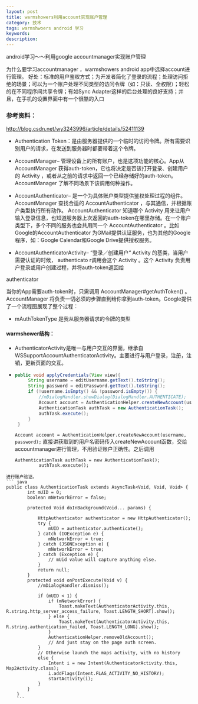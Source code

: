```yaml
---
layout: post
title: warmshowers利用account实现账户管理
category: 技术
tags: warmshwoers android 学习
keywords: 
description: 
---
```


android学习～～利用google accountmanager实现账户管理

为什么要学习accountmanager ，warmshowers android app中选择account进行管理。
好处：标准的用户鉴权方式；为开发者简化了登录的流程；处理访问拒绝的场景；可以为一个账户处理不同类型的访问令牌（如：只读、全权限）；轻松的在不同程序间共享令牌；有如Sync Adapter这样的后台处理的良好支持；并且，在手机的设置界面中有一个很酷的入口

### 参考资料： 
http://blog.csdn.net/wy3243996/article/details/52411139

* Authentication Token：是由服务器提供的一个临时的访问令牌。所有需要识别用户的请求，在发送到服务器时都要带着这个令牌。

* AccountManager– 管理设备上的所有账户，也是这项功能的核心。App从 AccountManager 获得auth-token，它也将决定是否该打开登录、创建用户的 Activity ，或者从之前的请求中返回一个已经存储好的auth-token。 AccountManager 了解不同场景下该调用何种操作。

- AccountAuthenticator– 是一个为具体账户类型提供鉴权处理过程的组件。 AccountManager 查找合适的 AccountAuthenticator ，与其通信，并根据账户类型执行所有动作。 AccountAuthenticator 知道哪个 Activity 用来让用户输入登录信息，也知道服务器上次返回的auth-token在哪里存储。在一个账户类型下，多个不同的服务也会共用同一个 AccountAuthenticator 。比如Google的AccountAuthenticator 为GMail提供认证服务，也为其他的Google程序，如：Google Calendar和Google Drive提供授权服务。

- AccountAuthenticatorActivity– “登录／创建用户“ Activity 的基类，当用户需要认证的时候， authenticato r调用会这个 Activity 。这个 Activity 负责用户登录或用户创建过程，并将auth-token返回给

authenticator


当你的App需要auth-token时，只需调用 AccountManager#getAuthToken() 。 AccountManager 将负责一切必须的步骤直到给你拿到auth-token。Google提供了一个流程图展现了整个过程：

- mAuthTokenType 是我从服务器请求的令牌的类型

#### warmshower结构：
- AuthenticatorActivity是唯一与用户交互的界面，继承自WSSupportAccountAuthenticatorActivity。主要进行与用户登录，注册，注销，更新页面的交互。 
 - ``` java
   public void applyCredentials(View view){
        String username = editUsername.getText().toString();
        String password = editPassword.getText().toString();
        if (!username.isEmpty() && !password.isEmpty()) {
            //mDialogHandler.showDialog(DialogHandler.AUTHENTICATE);
            Account account = AuthenticationHelper.createNewAccount(username, password);
            AuthenticationTask authTask = new AuthenticationTask();
            authTask.execute();
        }
    }
   ```
   ```Account account = AuthenticationHelper.createNewAccount(username, password);```
   直接讲获取到的用户名密码传入createNewAccount函数，交给accountmanager进行管理，不用验证账户正确性。之后调用
   ```
   AuthenticationTask authTask = new AuthenticationTask();
            authTask.execute();
```
进行账户验证。
``` java
public class AuthenticationTask extends AsyncTask<Void, Void, Void> {
        int mUID = 0;
        boolean mNetworkError = false;

        protected Void doInBackground(Void... params) {

            HttpAuthenticator authenticator = new HttpAuthenticator();
            try {
                mUID = authenticator.authenticate();
            } catch (IOException e) {
                mNetworkError = true;
            } catch (JSONException e) {
                mNetworkError = true;
            } catch (Exception e) {
                // mUid value will capture anything else.
            }
            return null;
        }
        protected void onPostExecute(Void v) {
            //mDialogHandler.dismiss();

            if (mUID < 1) {
                if (mNetworkError) {
                    Toast.makeText(AuthenticatorActivity.this, R.string.http_server_access_failure, Toast.LENGTH_SHORT).show();
                } else {
                    Toast.makeText(AuthenticatorActivity.this, R.string.authentication_failed, Toast.LENGTH_LONG).show();
                }
                AuthenticationHelper.removeOldAccount();
                // And just stay on the page auth screen.
            }
            // Otherwise launch the maps activity, with no history
            else {
                Intent i = new Intent(AuthenticatorActivity.this, Map2Activity.class);
                i.addFlags(Intent.FLAG_ACTIVITY_NO_HISTORY);
                startActivity(i);
            }
        }
    }
    ```
